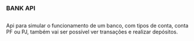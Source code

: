 ### BANK API
##
Api para simular o funcionamento de um banco, com tipos de conta, conta PF ou PJ, também vai ser possível ver transações e realizar depósitos.

